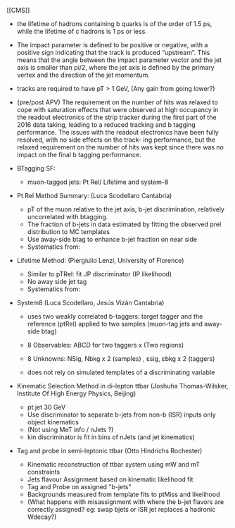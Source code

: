 [[CMS]]

-  the lifetime of hadrons containing b quarks is of the order of 1.5 ps, while the lifetime of c hadrons is 1 ps or less.

- The impact parameter is defined to be positive or negative, with a
  positive sign indicating that the track is produced “upstream”.
  This means that the angle between the impact parameter vector and
  the jet axis is smaller than pi/2, where the jet axis is defined by
  the primary vertex and the direction of the jet momentum.

- tracks are required to have pT > 1 GeV, (Any gain from going lower?)

- (pre/post APV) The requirement on the number of hits was relaxed to
  cope with saturation effects that were observed at high occupancy in
  the readout electronics of the strip tracker during the first part
  of the 2016 data taking, leading to a reduced tracking and b tagging
  performance. The issues with the readout electronics have been fully
  resolved, with no side effects on the track- ing performance, but
  the relaxed requirement on the number of hits was kept since there
  was no impact on the final b tagging performance.


- BTagging SF:
  - muon-tagged jets: Pt Rel/ Lifetime and system-8

- Pt Rel Method Summary: (Luca Scodellaro Cantabria)
   - pT of the muon relative to the jet axis, b-jet discrimination, relatively uncorrelated with btagging.
   - The fraction of b-jets in data estimated by fitting the observed prel distribution to MC templates
   - Use away-side btag to enhance b-jet fraction on near side
   - Systematics from:



- Lifetime Method: (Piergiulio Lenzi, University of Florence)
  - Similar to pTRel: fit JP discriminator (IP likelihood)
  - No away side jet tag
  - Systematics from:
    

- System8 (Luca Scodellaro, Jesús Vizán Cantabria)
  - uses two weakly correlated b-taggers: target tagger and the reference (ptRel) applied to two samples (muon-tag jets and away-side btag)
  - 8 Observables: ABCD for two taggers x (Two regions)
  - 8 Unknowns:  NSig, Nbkg x 2 (samples) , εsig, εbkg x 2 (taggers)
  
  - does not rely on simulated templates of a discriminating variable



- Kinematic Selection Method in di-lepton ttbar (Joshuha Thomas-Wilsker, Institute Of High Energy Physics, Beijing)
  - pt jet 30 GeV
  - Use discriminator to separate b-jets from non-b (ISR) inputs only object kinematics
  - (Not using MeT info / nJets ?)
  - kin discriminator is fit in bins of nJets (and jet kinematics)

- Tag and probe in semi-leptonic ttbar (Otto Hindrichs Rochester)
  - Kinematic reconstruction of ttbar system using mW and mT constraints
  - Jets flavour Assignment based on kinematic likelihood fit
  - Tag and Probe on assigned "b-jets"
  - Backgrounds measured from template fits to ptMiss and likelihood
  - (What happens with misassignment with where the b-jet flavors are correctly assigned?
     eg: swap bjets or ISR jet replaces a hadronic Wdecay?)
  